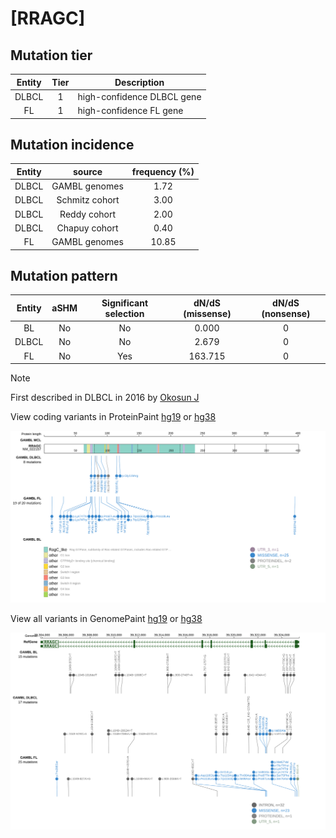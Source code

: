 # [RRAGC]

## Mutation tier

|Entity|Tier|Description               |
|:------:|:----:|--------------------------|
|DLBCL |1   |high-confidence DLBCL gene|
|FL    |1   |high-confidence FL gene   |
## Mutation incidence

|Entity|source        |frequency (%)|
|:------:|:--------------:|:-------------:|
|DLBCL |GAMBL genomes | 1.72        |
|DLBCL |Schmitz cohort| 3.00        |
|DLBCL |Reddy cohort  | 2.00        |
|DLBCL |Chapuy cohort | 0.40        |
|FL    |GAMBL genomes |10.85        |

## Mutation pattern

|Entity|aSHM|Significant selection|dN/dS (missense)|dN/dS (nonsense)|
|:------:|:----:|:---------------------:|:----------------:|:----------------:|
|BL    |No  |No                   |  0.000         |0               |
|DLBCL |No  |No                   |  2.679         |0               |
|FL    |No  |Yes                  |163.715         |0               |


> [!NOTE]
> First described in DLBCL in 2016 by [Okosun J](https://pubmed.ncbi.nlm.nih.gov/26691987)


View coding variants in ProteinPaint [hg19](https://www.bcgsc.ca/downloads/morinlab/GAMBL/test/genes/RRAGC_protein.html)  or [hg38](https://www.bcgsc.ca/downloads/morinlab/GAMBL/test/genes/RRAGC_protein_hg38.html)

![image](images/proteinpaint/RRAGC_NM_022157.svg)

View all variants in GenomePaint [hg19](https://www.bcgsc.ca/downloads/morinlab/GAMBL/test/genes/RRAGC.html)  or [hg38](https://www.bcgsc.ca/downloads/morinlab/GAMBL/test/genes/RRAGC_hg38.html)

![image](images/proteinpaint/RRAGC.svg)
